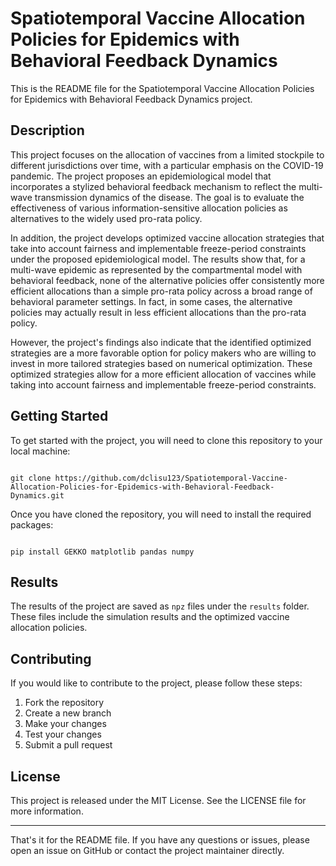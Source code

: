 # Spatiotemporal Vaccine Allocation Policies for Epidemics with Behavioral Feedback Dynamics

This is the README file for the Spatiotemporal Vaccine Allocation Policies for Epidemics with Behavioral Feedback Dynamics project.

## Description

This project focuses on the allocation of vaccines from a limited stockpile to different jurisdictions over time, with a particular emphasis on the COVID-19 pandemic. The project proposes an epidemiological model that incorporates a stylized behavioral feedback mechanism to reflect the multi-wave transmission dynamics of the disease. The goal is to evaluate the effectiveness of various information-sensitive allocation policies as alternatives to the widely used pro-rata policy.

In addition, the project develops optimized vaccine allocation strategies that take into account fairness and implementable freeze-period constraints under the proposed epidemiological model. The results show that, for a multi-wave epidemic as represented by the compartmental model with behavioral feedback, none of the alternative policies offer consistently more efficient allocations than a simple pro-rata policy across a broad range of behavioral parameter settings. In fact, in some cases, the alternative policies may actually result in less efficient allocations than the pro-rata policy.

However, the project's findings also indicate that the identified optimized strategies are a more favorable option for policy makers who are willing to invest in more tailored strategies based on numerical optimization. These optimized strategies allow for a more efficient allocation of vaccines while taking into account fairness and implementable freeze-period constraints.

## Getting Started

To get started with the project, you will need to clone this repository to your local machine:

```

git clone https://github.com/dclisu123/Spatiotemporal-Vaccine-Allocation-Policies-for-Epidemics-with-Behavioral-Feedback-Dynamics.git
```

Once you have cloned the repository, you will need to install the required packages:

```

pip install GEKKO matplotlib pandas numpy
```

## Results

The results of the project are saved as `npz` files under the `results` folder. These files include the simulation results and the optimized vaccine allocation policies.

## Contributing

If you would like to contribute to the project, please follow these steps:

1. Fork the repository
2. Create a new branch
3. Make your changes
4. Test your changes
5. Submit a pull request

## License

This project is released under the MIT License. See the LICENSE file for more information.

------

That's it for the README file. If you have any questions or issues, please open an issue on GitHub or contact the project maintainer directly.

